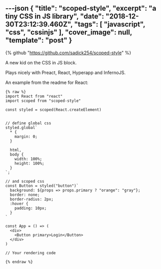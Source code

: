 ---json
{
  "title": "scoped-style",
  "excerpt": "a tiny CSS in JS library",
  "date": "2018-12-30T23:12:39.460Z",
  "tags": [
    "javascript",
    "css",
    "cssinjs"
  ],
  "cover_image": null,
  "template": "post"
}
---
{% github "https://github.com/sadick254/scoped-style" %}

A new kid on the CSS in JS block.

Plays nicely with Preact, React, Hyperapp and InfernoJS.

An example from the readme for React:

```
{% raw %}
import React from "react"
import scoped from "scoped-style"

const styled = scoped(React.createElement)


// define global css
styled.global`
  * {
    margin: 0;
  }

  html,
  body {
    width: 100%;
    height: 100%;
  }
`;

// and scoped css
const Button = styled("button")`
  background: ${props => props.primary ? "orange": "gray"};
  border: none;
  border-radius: 2px;
  :hover {
    padding: 10px;
  }
`

const App = () => (
  <div>
    <Button primary>Login</Button>
  </div>
)

// Your rendering code

{% endraw %}
```
